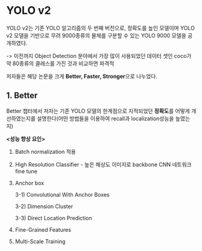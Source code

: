 # YOLO v2 #

YOLO v2는 기존 YOLO 알고리즘의 두 번째 버전으로, 정확도를 높인 모델이며 YOLO v2 모델을 기반으로 무려 9000종류의 물체를 구분할 수 있는 YOLO 9000 모델을 공개하였다.

-> 이전까지 Object Detection 분야에서 가장 많이 사용되었던 데이터 셋인 coco가 약 80종류의 클래스를 가진 것과 비교하면 파격적

저자들은 해당 논문을 크게 **Better, Faster, Stronger**으로 나누었다.

## 1. Better ##

Better 챕터에서 저자는 기존 YOLO 모델의 한계점으로 지적되었던 **정확도**를 어떻게 개선하였는지를 설명한다(어떤 방법들을 이용하여 recall과 localization성능을 높였는지)

**<성능 향상 요인>**

1) Batch normalization 적용

2) High Resolution Classifier - 높은 해상도 이미지로 backbone CNN 네트워크 fine tune

3) Anchor box 

    3-1) Convolutional With Anchor Boxes

    3-2) Dimension Cluster

    3-3) Direct Location Prediction

4) Fine-Grained Features

5) Multi-Scale Training
